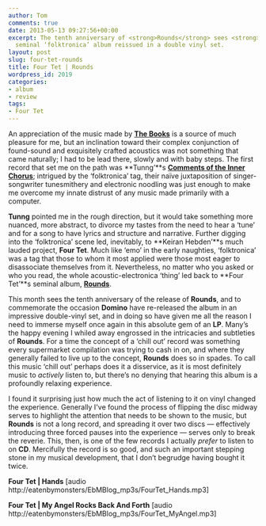 ```yaml
---
author: Tom
comments: true
date: 2013-05-13 09:27:56+00:00
excerpt: The tenth anniversary of <strong>Rounds</strong> sees <strong>Four Tet’</strong>s
  seminal ‘folktronica’ album reissued in a double vinyl set.
layout: post
slug: four-tet-rounds
title: Four Tet | Rounds
wordpress_id: 2019
categories:
- album
- review
tags:
- Four Tet
---
```


An appreciation of the music made by [**The Books**](http://rcm-uk.amazon.co.uk/e/cm?lt1=_blank&bc1=000000&IS2=1&bg1=FFFFFF&fc1=000000&lc1=0000FF&t=eatebymons-21&o=2&p=8&l=as4&m=amazon&f=ifr&ref=ss_til&asins=B0007XMKXU) is a source of much pleasure for me, but an inclination toward their complex conjunction of found-sound and exquisitely crafted acoustics was not something that came naturally; I had to be lead there, slowly and with baby steps. The first record that set me on the path was **Tunng’**s [**Comments of the Inner Chorus**](http://www.amazon.co.uk/s/?_encoding=UTF8&camp=1634&creative=19450&field-keywords=tunng%20comments%20of%20the%20inner%20chorus&linkCode=ur2&tag=eatebymons-21&url=search-alias%3Daps); intrigued by the ‘folktronica’ tag, their naïve juxtaposition of singer-songwriter tunesmithery and electronic noodling was just enough to make me overcome my innate distrust of any music made primarily with a computer.

**Tunng** pointed me in the rough direction, but it would take something more nuanced, more abstract, to divorce my tastes from the need to hear a ‘tune’ and for a song to have lyrics and structure and narrative. Further digging into the ‘folktronica’ scene led, inevitably, to **Keiran Hebden’**s much lauded project, **Four Tet**. Much like ‘emo’ in the early naughties, ‘folktronica’ was a tag that those to whom it most applied were those most eager to disassociate themselves from it. Nevertheless, no matter who you asked or who you read, the whole acoustic-electronica ‘thing’ led back to **Four Tet’**s seminal album, [**Rounds**](http://www.amazon.co.uk/s/?_encoding=UTF8&camp=1634&creative=19450&field-keywords=four%20tet%20rounds&linkCode=ur2&tag=eatebymons-21&url=search-alias%3Daps).

This month sees the tenth anniversary of the release of **Rounds**, and to commemorate the occasion **Domino** have re-released the album in an impressive double-vinyl set, and in doing so have given me all the reason I need to immerse myself once again in this absolute gem of an **LP**. Many’s the happy evening I whiled away engrossed in the intricacies and subtleties of **Rounds**. For a time the concept of a ‘chill out’ record was something every supermarket compilation was trying to cash in on, and where they generally failed to live up to the concept, **Rounds** does so in spades. To call this music ‘chill out’ perhaps does it a disservice, as it is most definitely music to _actively_ listen to, but there’s no denying that hearing this album is a profoundly relaxing experience.

I found it surprising just how much the act of listening to it on vinyl changed the experience. Generally I've found the process of flipping the disc midway serves to highlight the attention that needs to be shown to the music, but **Rounds** is not a long record, and spreading it over two discs — effectively introducing three forced pauses into the experience — serves only to break the reverie. This, then, is one of the few records I actually _prefer_ to listen to on **CD**. Mercifully the record is so good, and such an important stepping stone in my musical development, that I don’t begrudge having bought it twice.

**Four Tet | Hands** [audio http://eatenbymonsters/EbMBlog_mp3s/FourTet_Hands.mp3]

**Four Tet | My Angel Rocks Back And Forth** [audio http://eatenbymonsters/EbMBlog_mp3s/FourTet_MyAngel.mp3]
